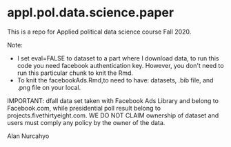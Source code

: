 # appl.pol.data.science.paper

This is a repo for Applied political data science course Fall 2020.

Note: 
- I set eval=FALSE to dataset to a part where I download data, to run this code you need facebook authentication key. However, you don't need to run 
this particular chunk to knit the Rmd.
- To knit the facebookAds.Rmd,to need to have: datasets, .bib file, and .png file on your local.

IMPORTANT: dfall data set taken with Facebook Ads Library and belong to Facebook.com, while presidential poll result belong to projects.fivethirtyeight.com.
WE DO NOT CLAIM ownership of dataset and users must comply any policy by the owner of the data. 

Alan Nurcahyo
